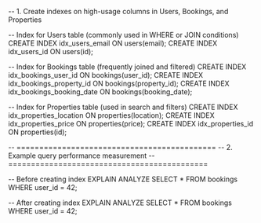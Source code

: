 -- 1. Create indexes on high-usage columns in Users, Bookings, and Properties

-- Index for Users table (commonly used in WHERE or JOIN conditions)
CREATE INDEX idx_users_email ON users(email);
CREATE INDEX idx_users_id ON users(id);

-- Index for Bookings table (frequently joined and filtered)
CREATE INDEX idx_bookings_user_id ON bookings(user_id);
CREATE INDEX idx_bookings_property_id ON bookings(property_id);
CREATE INDEX idx_bookings_booking_date ON bookings(booking_date);

-- Index for Properties table (used in search and filters)
CREATE INDEX idx_properties_location ON properties(location);
CREATE INDEX idx_properties_price ON properties(price);
CREATE INDEX idx_properties_id ON properties(id);

-- ============================================
-- 2. Example query performance measurement
-- ============================================

-- Before creating index
EXPLAIN ANALYZE 
SELECT * 
FROM bookings 
WHERE user_id = 42;

-- After creating index
EXPLAIN ANALYZE 
SELECT * 
FROM bookings 
WHERE user_id = 42;

